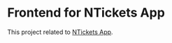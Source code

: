 # Frontend for NTickets App
This project related to [NTickets App](https://github.com/petrovlad/n-tickets).
